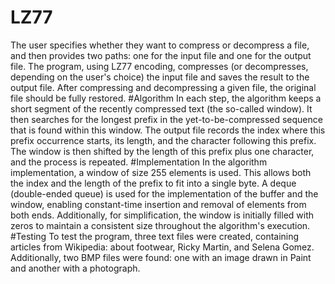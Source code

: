 # LZ77
The user specifies whether they want to compress or decompress a file, and then provides two paths: one for the input file and one for the output file. 
The program, using LZ77 encoding, compresses (or decompresses, depending on the user's choice) the input file and saves the result to the output file. 
After compressing and decompressing a given file, the original file should be fully restored.
#Algorithm
In each step, the algorithm keeps a short segment of the recently compressed text (the so-called window). 
It then searches for the longest prefix in the yet-to-be-compressed sequence that is found within this window. 
The output file records the index where this prefix occurrence starts, its length, and the character following this prefix. 
The window is then shifted by the length of this prefix plus one character, and the process is repeated.
#Implementation
In the algorithm implementation, a window of size 255 elements is used. 
This allows both the index and the length of the prefix to fit into a single byte. 
A deque (double-ended queue) is used for the implementation of the buffer and the window, enabling constant-time insertion and removal of elements from both ends. 
Additionally, for simplification, the window is initially filled with zeros to maintain a consistent size throughout the algorithm's execution.
#Testing
To test the program, three text files were created, containing articles from Wikipedia: about footwear, Ricky Martin, and Selena Gomez. 
Additionally, two BMP files were found: one with an image drawn in Paint and another with a photograph.
